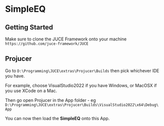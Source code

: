 # SimpleEQ

## Getting Started
Make sure to clone the JUCE Framework onto your machine <br />
`https://github.com/juce-framework/JUCE`

## Projucer
Go to `D:\Programming\JUCE\extras\Projucer\Builds` then pick whichever IDE you have. <br />

For example, choose VisualStudio2022 if you have Windows, or MacOSX if you use XCode on a Mac. <br />

Then go open Projucer in the App folder - eg `D:\Programming\JUCE\extras\Projucer\Builds\VisualStudio2022\x64\Debug\App` <br />

You can now then load the **SimpleEQ** onto this App.
